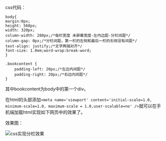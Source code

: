 css代码：

```
body{
margin:0px;
height: 568px;
width: 320px;
column-width: 280px;/*每栏宽度 未屏幕宽度-左内边距-分栏间距*/
column-gap: 0px;/*分栏间距，第一栏的左侧和最后一栏的右侧没有间距*/
text-align: justify;/*文字两端对齐*/
font-size: 1.0em;word-wrap:break-word;
}

.bookcontent {
    padding-left: 20px;/*左边内间距*/
    padding-right: 20px;/*右边内间距*/
}
```

其中bookcontent为body中的第一个div。

在html的头部添加``<meta name='viewport' content='initial-scale=1.0, minimum-scale=1.0, maximum-scale = 1.0,user-scalable=no' />``就可以在手机端加载html实现如下网页中的效果了。


效果图：

![css实现分栏效果](https://github.com/lqcjdx/Epub/blob/master/Explore/Images/css实现分栏效果.png)


